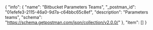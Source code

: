 {
  "info": {
    "name": "Bitbucket Parameters Teams",
    "_postman_id": "01efefe3-2115-46a0-9d7a-c64bbc65c8ef",
    "description": "Parameters teams",
    "schema": "https://schema.getpostman.com/json/collection/v2.0.0/"
  },
  "item": []
}